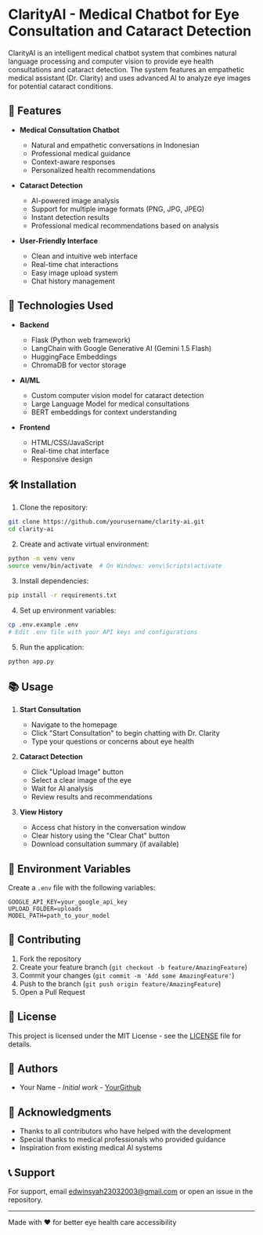 # ClarityAI - Medical Chatbot for Eye Consultation and Cataract Detection

ClarityAI is an intelligent medical chatbot system that combines natural language processing and computer vision to provide eye health consultations and cataract detection. The system features an empathetic medical assistant (Dr. Clarity) and uses advanced AI to analyze eye images for potential cataract conditions.

## 🌟 Features

- **Medical Consultation Chatbot**
  - Natural and empathetic conversations in Indonesian
  - Professional medical guidance
  - Context-aware responses
  - Personalized health recommendations

- **Cataract Detection**
  - AI-powered image analysis
  - Support for multiple image formats (PNG, JPG, JPEG)
  - Instant detection results
  - Professional medical recommendations based on analysis

- **User-Friendly Interface**
  - Clean and intuitive web interface
  - Real-time chat interactions
  - Easy image upload system
  - Chat history management

## 🚀 Technologies Used

- **Backend**
  - Flask (Python web framework)
  - LangChain with Google Generative AI (Gemini 1.5 Flash)
  - HuggingFace Embeddings
  - ChromaDB for vector storage

- **AI/ML**
  - Custom computer vision model for cataract detection
  - Large Language Model for medical consultations
  - BERT embeddings for context understanding

- **Frontend**
  - HTML/CSS/JavaScript
  - Real-time chat interface
  - Responsive design

## 🛠️ Installation

1. Clone the repository:
```bash
git clone https://github.com/yourusername/clarity-ai.git
cd clarity-ai
```

2. Create and activate virtual environment:
```bash
python -m venv venv
source venv/bin/activate  # On Windows: venv\Scripts\activate
```

3. Install dependencies:
```bash
pip install -r requirements.txt
```

4. Set up environment variables:
```bash
cp .env.example .env
# Edit .env file with your API keys and configurations
```

5. Run the application:
```bash
python app.py
```

## 📚 Usage

1. **Start Consultation**
   - Navigate to the homepage
   - Click "Start Consultation" to begin chatting with Dr. Clarity
   - Type your questions or concerns about eye health

2. **Cataract Detection**
   - Click "Upload Image" button
   - Select a clear image of the eye
   - Wait for AI analysis
   - Review results and recommendations

3. **View History**
   - Access chat history in the conversation window
   - Clear history using the "Clear Chat" button
   - Download consultation summary (if available)

## 🔐 Environment Variables

Create a `.env` file with the following variables:
```
GOOGLE_API_KEY=your_google_api_key
UPLOAD_FOLDER=uploads
MODEL_PATH=path_to_your_model
```

## 🤝 Contributing

1. Fork the repository
2. Create your feature branch (`git checkout -b feature/AmazingFeature`)
3. Commit your changes (`git commit -m 'Add some AmazingFeature'`)
4. Push to the branch (`git push origin feature/AmazingFeature`)
5. Open a Pull Request

## 📜 License

This project is licensed under the MIT License - see the [LICENSE](LICENSE) file for details.

## 👥 Authors

- Your Name - *Initial work* - [YourGithub](https://github.com/yourusername)

## 🙏 Acknowledgments

- Thanks to all contributors who have helped with the development
- Special thanks to medical professionals who provided guidance
- Inspiration from existing medical AI systems

## 📞 Support

For support, email edwinsyah23032003@gmail.com or open an issue in the repository.

---
Made with ❤️ for better eye health care accessibility
